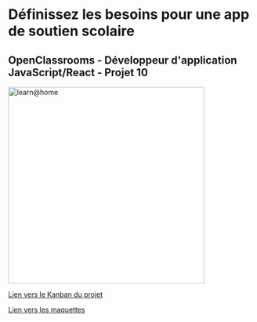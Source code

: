 # Définissez les besoins pour une app de soutien scolaire

## OpenClassrooms - Développeur d'application JavaScript/React - Projet 10

<img width="400" alt="learn@home" src="https://user-images.githubusercontent.com/94392055/224569286-58e6a5ca-04ec-46af-8a64-d02bdd3965f9.png">

[Lien vers le Kanban du projet](https://github.com/users/fabiandeneuville/projects/1)

[Lien vers les maquettes](https://www.figma.com/file/JDW1Evb4KhPsQAVL6e7FEV/Learn%40Home---Deneuville-Fabian?node-id=0%3A1&t=BchkuEZ9rGYBV4gF-1)

